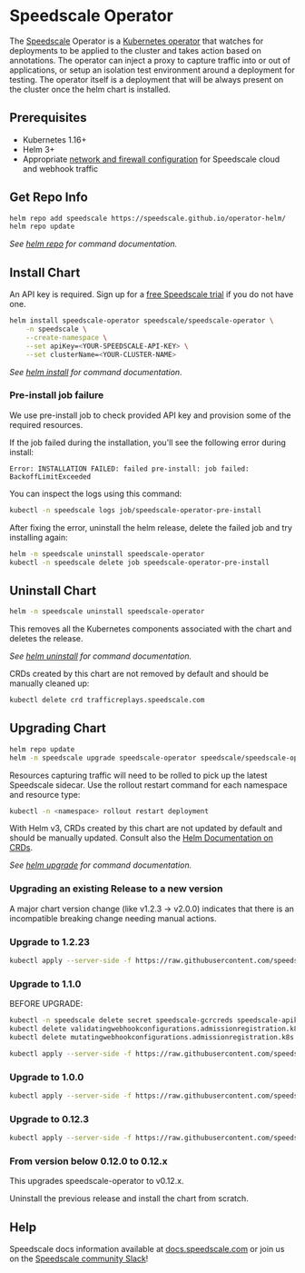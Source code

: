 # Speedscale Operator

The [Speedscale](https://www.speedscale.com) Operator is a [Kubernetes operator](https://kubernetes.io/docs/concepts/extend-kubernetes/operator/)
that watches for deployments to be applied to the cluster and takes action based on annotations. The operator
can inject a proxy to capture traffic into or out of applications, or setup an isolation test environment around
a deployment for testing. The operator itself is a deployment that will be always present on the cluster once
the helm chart is installed.

## Prerequisites

- Kubernetes 1.16+
- Helm 3+
- Appropriate [network and firewall configuration](https://docs.speedscale.com/reference/networking) for Speedscale cloud and webhook traffic

## Get Repo Info

```bash
helm repo add speedscale https://speedscale.github.io/operator-helm/
helm repo update
```

_See [helm repo](https://helm.sh/docs/helm/helm_repo/) for command documentation._

## Install Chart

An API key is required. Sign up for a [free Speedscale trial](https://speedscale.com/free-trial/) if you do not have one.

```bash
helm install speedscale-operator speedscale/speedscale-operator \
	-n speedscale \
	--create-namespace \
	--set apiKey=<YOUR-SPEEDSCALE-API-KEY> \
	--set clusterName=<YOUR-CLUSTER-NAME>
```

_See [helm install](https://helm.sh/docs/helm/helm_install/) for command documentation._

### Pre-install job failure

We use pre-install job to check provided API key and provision some of the required resources.

If the job failed during the installation, you'll see the following error during install:

```
Error: INSTALLATION FAILED: failed pre-install: job failed: BackoffLimitExceeded
```

You can inspect the logs using this command:

```bash
kubectl -n speedscale logs job/speedscale-operator-pre-install
```

After fixing the error, uninstall the helm release, delete the failed job
and try installing again:

```bash
helm -n speedscale uninstall speedscale-operator
kubectl -n speedscale delete job speedscale-operator-pre-install
```

## Uninstall Chart

```bash
helm -n speedscale uninstall speedscale-operator
```

This removes all the Kubernetes components associated with the chart and deletes the release.

_See [helm uninstall](https://helm.sh/docs/helm/helm_uninstall/) for command documentation._

CRDs created by this chart are not removed by default and should be manually cleaned up:

```bash
kubectl delete crd trafficreplays.speedscale.com
```

## Upgrading Chart

```bash
helm repo update
helm -n speedscale upgrade speedscale-operator speedscale/speedscale-operator
```

Resources capturing traffic will need to be rolled to pick up the latest
Speedscale sidecar. Use the rollout restart command for each namespace and
resource type:

```bash
kubectl -n <namespace> rollout restart deployment
```

With Helm v3, CRDs created by this chart are not updated by default
and should be manually updated.
Consult also the [Helm Documentation on CRDs](https://helm.sh/docs/chart_best_practices/custom_resource_definitions).

_See [helm upgrade](https://helm.sh/docs/helm/helm_upgrade/) for command documentation._

### Upgrading an existing Release to a new version

A major chart version change (like v1.2.3 -> v2.0.0) indicates that there is an
incompatible breaking change needing manual actions.

### Upgrade to 1.2.23

```bash
kubectl apply --server-side -f https://raw.githubusercontent.com/speedscale/operator-helm/main/1.2.23/templates/crds/trafficreplays.yaml
```

### Upgrade to 1.1.0

BEFORE UPGRADE:

```bash
kubectl -n speedscale delete secret speedscale-gcrcreds speedscale-apikey
kubectl delete validatingwebhookconfigurations.admissionregistration.k8s.io speedscale-operator
kubectl delete mutatingwebhookconfigurations.admissionregistration.k8s.io speedscale-operator
```

```bash
kubectl apply --server-side -f https://raw.githubusercontent.com/speedscale/operator-helm/main/1.1.0/templates/crds/trafficreplays.yaml
```

### Upgrade to 1.0.0

```bash
kubectl apply --server-side -f https://raw.githubusercontent.com/speedscale/operator-helm/main/1.0.0/templates/crds/trafficreplays.yaml
```

### Upgrade to 0.12.3

```bash
kubectl apply --server-side -f https://raw.githubusercontent.com/speedscale/operator-helm/main/0.12.3/templates/crds/trafficreplays.yaml
```

### From version below 0.12.0 to 0.12.x
This upgrades speedscale-operator to v0.12.x.

Uninstall the previous release and install the chart from scratch.

## Help

Speedscale docs information available at [docs.speedscale.com](https://docs.speedscale.com) or join us
on the [Speedscale community Slack](https://join.slack.com/t/speedscalecommunity/shared_invite/zt-x5rcrzn4-XHG1QqcHNXIM~4yozRrz8A)!

